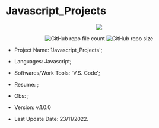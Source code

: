# Javascript_Projects

<p align="center">
<img src="http://img.shields.io/static/v1?label=STATUS&message=Under_Development&color=green&style=flat"/>
</p>

<p align="center">
<img alt="GitHub repo file count" src="https://img.shields.io/github/directory-file-count/Rafa-KozAnd/Javascript_Projects">
<img alt="GitHub repo size" src="https://img.shields.io/github/repo-size/Rafa-KozAnd/Javascript_Projects">
</p>

- Project Name: 'Javascript_Projects';
- Languages: Javascript;
- Softwares/Work Tools: 'V.S. Code';
- Resume: ;
- Obs: ;
- Version: v.1.0.0

- Last Update Date: 23/11/2022.

##
